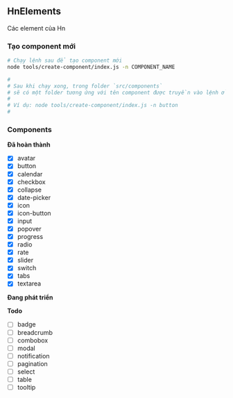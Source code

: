 ## HnElements

Các element của Hn

### Tạo component mới

```bash
# Chạy lệnh sau để tạo component mới
node tools/create-component/index.js -n COMPONENT_NAME

#
# Sau khi chạy xong, trong folder `src/components`
# sẽ có một folder tương ứng với tên component được truyền vào lệnh ở trên
#
# Ví dụ: node tools/create-component/index.js -n button
#
```

### Components

**Đã hoàn thành**

- [x] avatar
- [x] button
- [x] calendar
- [x] checkbox
- [x] collapse
- [x] date-picker
- [x] icon
- [x] icon-button
- [x] input
- [x] popover
- [x] progress
- [x] radio
- [x] rate
- [x] slider
- [x] switch
- [x] tabs
- [x] textarea

**Đang phát triển**

**Todo**

- [ ] badge
- [ ] breadcrumb
- [ ] combobox
- [ ] modal
- [ ] notification
- [ ] pagination
- [ ] select
- [ ] table
- [ ] tooltip
